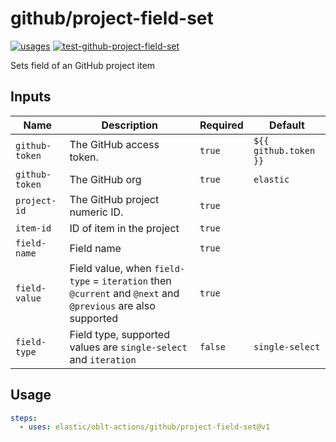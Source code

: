 # <!--name-->github/project-field-set<!--/name-->

[![usages](https://img.shields.io/badge/usages-white?logo=githubactions&logoColor=blue)](https://github.com/search?q=elastic%2Foblt-actions%2Fgithub%2Fproject-field-set+%28path%3A.github%2Fworkflows+OR+path%3A**%2Faction.yml+OR+path%3A**%2Faction.yaml%29&type=code)
[![test-github-project-field-set](https://github.com/elastic/oblt-actions/actions/workflows/test-github-project-field-set.yml/badge.svg?branch=main)](https://github.com/elastic/oblt-actions/actions/workflows/test-github-project-field-set.yml)

<!--description-->
Sets field of an GitHub project item
<!--/description-->

## Inputs
<!--inputs-->
| Name           | Description                                                                                                 | Required | Default               |
|----------------|-------------------------------------------------------------------------------------------------------------|----------|-----------------------|
| `github-token` | The GitHub access token.                                                                                    | `true`   | `${{ github.token }}` |
| `github-token` | The GitHub org                                                                                              | `true`   | `elastic`             |
| `project-id`   | The GitHub project numeric ID.                                                                              | `true`   | ` `                   |
| `item-id`      | ID of item in the project                                                                                   | `true`   | ` `                   |
| `field-name`   | Field name                                                                                                  | `true`   | ` `                   |
| `field-value`  | Field value, when `field-type` = `iteration` then `@current` and `@next` and `@previous` are also supported | `true`   | ` `                   |
| `field-type`   | Field type, supported values are `single-select` and `iteration`                                            | `false`  | `single-select`       |
<!--/inputs-->

## Usage
<!--usage action="elastic/oblt-actions/github/project-field-set" version="env:VERSION"-->
```yaml
steps:
  - uses: elastic/oblt-actions/github/project-field-set@v1
```
<!--/usage-->
